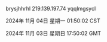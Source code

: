 brysjhhrhl 219.139.197.74 yqqlmgsycl

2024年 11月 04日 星期一 01:50:02 CST

2024年 11月 03日 星期日 17:50:02 GMT
